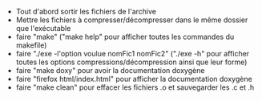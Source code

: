  - Tout d'abord sortir les fichiers de l'archive
 - Mettre les fichiers à compresser/décompresser dans le même dossier que l'exécutable
 - faire "make" 		("make help" pour afficher toutes les commandes du makefile)
 - faire "./exe -l'option voulue nomFic1 nomFic2"		("./exe -h" pour afficher toutes les options compressions/décompression ainsi que leur forme)
 - faire "make doxy" pour avoir la documentation doxygène
 - faire "firefox html/index.html" pour afficher la documentation doxygène
 - faire "make clean" pour effacer les fichiers .o et sauvegarder les .c et .h 
